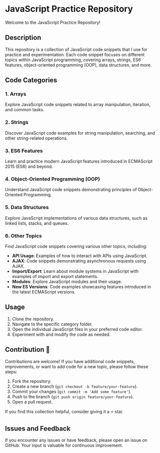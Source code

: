 # JavaScript Practice Repository

Welcome to the JavaScript Practice Repository!

## Description

This repository is a collection of JavaScript code snippets that I use for practice and experimentation. Each code snippet focuses on different topics within JavaScript programming, covering arrays, strings, ES6 features, object-oriented programming (OOP), data structures, and more.

## Code Categories

### 1. Arrays

Explore JavaScript code snippets related to array manipulation, iteration, and common tasks.

### 2. Strings

Discover JavaScript code examples for string manipulation, searching, and other string-related operations.

### 3. ES6 Features

Learn and practice modern JavaScript features introduced in ECMAScript 2015 (ES6) and beyond.

### 4. Object-Oriented Programming (OOP)

Understand JavaScript code snippets demonstrating principles of Object-Oriented Programming.

### 5. Data Structures

Explore JavaScript implementations of various data structures, such as linked lists, stacks, and queues.

### 6. Other Topics

Find JavaScript code snippets covering various other topics, including:

- **API Usage**: Examples of how to interact with APIs using JavaScript.
- **AJAX**: Code snippets demonstrating asynchronous requests using AJAX.
- **Import/Export**: Learn about module systems in JavaScript with examples of import and export statements.
- **Modules**: Explore JavaScript modules and their usage.
- **New ES Versions**: Code examples showcasing features introduced in the latest ECMAScript versions.

## Usage

1. Clone the repository.
2. Navigate to the specific category folder.
3. Open the individual JavaScript files in your preferred code editor.
4. Experiment with and modify the code as needed.

## Contribution 🤝

Contributions are welcome! If you have additional code snippets, improvements, or want to add code for a new topic, please follow these steps:

1. Fork the repository.
2. Create a new branch (`git checkout -b feature/your-feature`).
3. Commit your changes (`git commit -m 'Add some feature'`).
4. Push to the branch (`git push origin feature/your-feature`).
5. Open a pull request.

If you find this collection helpful, consider giving it a ⭐ star.

## Issues and Feedback

If you encounter any issues or have feedback, please open an issue on GitHub. Your input is valuable for continuous improvement.
